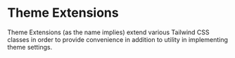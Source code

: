 # Theme Extensions

Theme Extensions (as the name implies) extend various Tailwind CSS classes in order to provide convenience in addition to utility in implementing theme settings.
